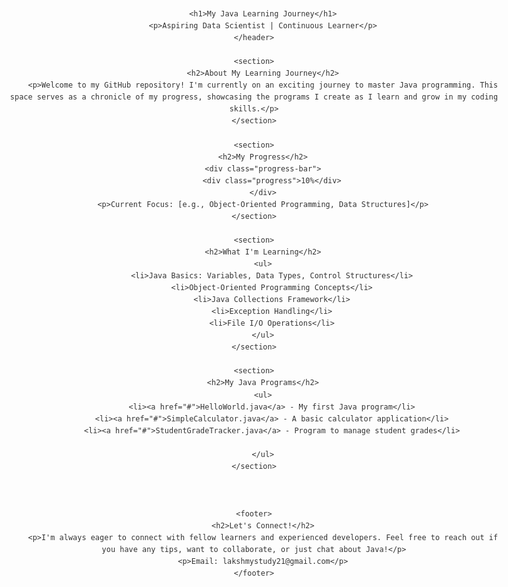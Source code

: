<!DOCTYPE html>
<html lang="en">
<head>
    <meta charset="UTF-8">
    <meta name="viewport" content="width=device-width, initial-scale=1.0">
    <title> JJ's Java Learning Journey🎯</title>
    <style>
        body {
            font-family: Arial, sans-serif;
            line-height: 1.6;
            color: #333;
            max-width: 800px;
            margin: 0 auto;
            padding: 20px;
        }
        h1, h2 {
            color: #5382a1; /* Java blue */
        }
        .profile-image {
            border-radius: 50%;
            width: 150px;
            height: 150px;
        }
        .progress-bar {
            background-color: #f0f0f0;
            border-radius: 5px;
            padding: 3px;
        }
        .progress {
            background-color: #5382a1;
            width: 10%; 
            height: 20px;
            border-radius: 5px;
            text-align: center;
            line-height: 20px;
            color: white;
        }
    </style>
</head>
<body>
    <header>
    
        <h1>My Java Learning Journey</h1>
        <p>Aspiring Data Scientist | Continuous Learner</p>
    </header>

    <section>
        <h2>About My Learning Journey</h2>
        <p>Welcome to my GitHub repository! I'm currently on an exciting journey to master Java programming. This space serves as a chronicle of my progress, showcasing the programs I create as I learn and grow in my coding skills.</p>
    </section>

    <section>
        <h2>My Progress</h2>
        <div class="progress-bar">
            <div class="progress">10%</div>
        </div>
        <p>Current Focus: [e.g., Object-Oriented Programming, Data Structures]</p>
    </section>

    <section>
        <h2>What I'm Learning</h2>
        <ul>
            <li>Java Basics: Variables, Data Types, Control Structures</li>
            <li>Object-Oriented Programming Concepts</li>
            <li>Java Collections Framework</li>
            <li>Exception Handling</li>
            <li>File I/O Operations</li>
        </ul>
    </section>

    <section>
        <h2>My Java Programs</h2>
        <ul>
            <li><a href="#">HelloWorld.java</a> - My first Java program</li>
            <li><a href="#">SimpleCalculator.java</a> - A basic calculator application</li>
            <li><a href="#">StudentGradeTracker.java</a> - Program to manage student grades</li>
            
        </ul>
    </section>

    

    <footer>
        <h2>Let's Connect!</h2>
        <p>I'm always eager to connect with fellow learners and experienced developers. Feel free to reach out if you have any tips, want to collaborate, or just chat about Java!</p>
        <p>Email: lakshmystudy21@gmail.com</p>
    </footer>
</body>
</html>
